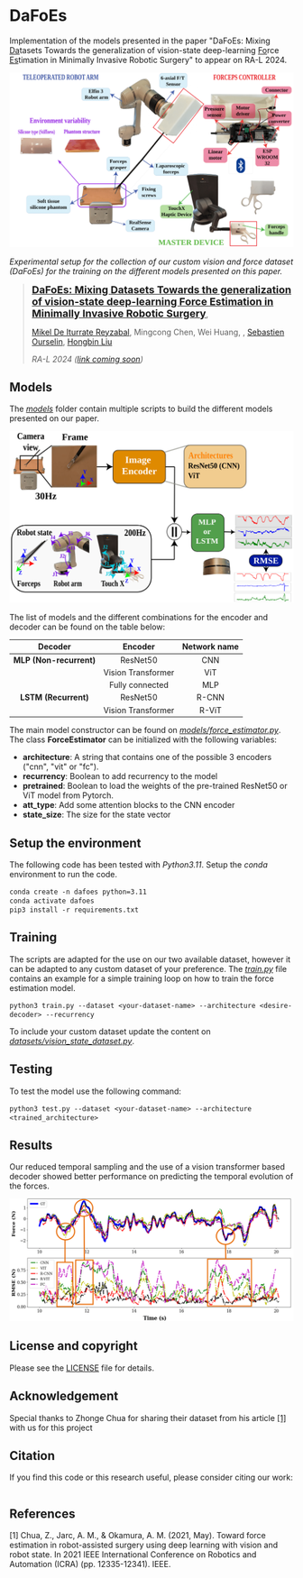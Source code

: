 # DaFoEs

Implementation of the models presented in the paper "DaFoEs: Mixing <u>Da</u>tasets Towards the generalization of vision-state deep-learning <u>Fo</u>rce <u>Es</u>timation in Minimally Invasive Robotic Surgery" to appear on RA-L 2024.

![imgs](imgs/Experimental_setup-1.png)

*Experimental setup for the collection of our custom vision and force dataset (DaFoEs) for the training on the different models presented on this paper.*

><font size = 4>[**DaFoEs: Mixing <u>Da</u>tasets Towards the generalization of vision-state deep-learning <u>Fo</u>rce <u>Es</u>timation in Minimally Invasive Robotic Surgery**]()</font>,
>
>[Mikel De Iturrate Reyzabal](https://kclpure.kcl.ac.uk/portal/en/persons/mikel-de-iturrate-reyzabal(54d8acc4-29b6-4ea6-855c-3d25077e13f4).html), Mingcong Chen, Wei Huang, , [Sebastien Ourselin](https://www.kcl.ac.uk/people/sebastien-ourselin), [Hongbin Liu](http://kclhammerlab.com/people/hongbin-liu/)
>
>*RA-L 2024 ([link coming soon]())*

## Models

The [*models*](models) folder contain multiple scripts to build the different models presented on our paper.

![Graphical representation of the different models presented on the paper](imgs/Models.png)

The list of models and the different combinations for the encoder and decoder can be found on the table below:

|       **Decoder**       |     **Encoder**    | **Network name** |
|:-----------------------:|:------------------:|:----------------:|
| **MLP (Non-recurrent)** |      ResNet50      |        CNN       |
|                         | Vision Transformer |        ViT       |
|                         |   Fully connected  |        MLP       |
|   **LSTM (Recurrent)**  |      ResNet50      |       R-CNN      |
|                         | Vision Transformer |       R-ViT      |


The main model constructor can be found on [*models/force_estimator.py*](models/force_estimator.py). The class **ForceEstimator** can be initialized with the following variables:

* **architecture**: A string that contains one of the possible 3 encoders ("cnn", "vit" or "fc").
* **recurrency**: Boolean to add recurrency to the model
* **pretrained**: Boolean to load the weights of the pre-trained ResNet50 or ViT model from Pytorch.
* **att_type**: Add some attention blocks to the CNN encoder
* **state_size**: The size for the state vector

## Setup the environment

The following code has been tested with *Python3.11*. Setup the *conda* environment to run the code.

```shell
conda create -n dafoes python=3.11
conda activate dafoes
pip3 install -r requirements.txt
```

## Training

The scripts are adapted for the use on our two available dataset, however it can be adapted to any custom dataset of your preference. The [*train.py*](train.py) file contains an example for a simple training loop on how to train the force estimation model.

```python3
python3 train.py --dataset <your-dataset-name> --architecture <desire-decoder> --recurrency
```

To include your custom dataset update the content on [*datasets/vision_state_dataset.py*](datasets/vision_state_dataset.py).


## Testing

To test the model use the following command:

```python3
python3 test.py --dataset <your-dataset-name> --architecture <trained_architecture> 
```

## Results

Our reduced temporal sampling and the use of a vision transformer based decoder showed better performance on predicting the temporal evolution of the forces.

![Temporal evolution of the forces for the different architectures analysed on the paper](imgs/force_evolution-1.png)


## License and copyright

Please see the [LICENSE](LICENSE) file for details.

## Acknowledgement

Special thanks to Zhonge Chua for sharing their dataset from his article [[1]](#1) with us for this project

## Citation

If you find this code or this research useful, please consider citing our work:

```bibtex

```

## References

<a id="1">[1]</a>
Chua, Z., Jarc, A. M., & Okamura, A. M. (2021, May). Toward force estimation in robot-assisted surgery using deep learning with vision and robot state. In 2021 IEEE International Conference on Robotics and Automation (ICRA) (pp. 12335-12341). IEEE.

